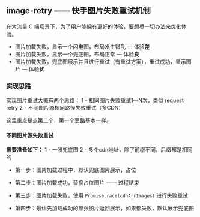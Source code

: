 ## image-retry —— 快手图片失败重试机制

在大流量 C 端场景下，为了用户能拥有更好的体验，要想尽一切办法来优化体验。

 - 图片加载失败，显示一个闪电图，布局发生错乱 — 体验**差**
 - 图片加载失败，显示一个兜底图，布局正常 — 体验**良**
 - 图片加载失败，兜底图展示并且进行重试（有重试方案），重试成功，显示图片 — 体验**优**

 ### 实现思路

实现图片重试大概有两个思路：
  1 - 相同图片失败重试1～N次，类似 request retry
  2 - 不同图片源相同路径失败重试（多CDN）

这里重点是点第二个，第一个思路基本一样。

#### 不同图片源失败重试

**需要准备如下：**
 1 - 一张兜底图
 2 - 多个cdn地址，除了前缀不同，后缀都是相同的

  - 第一步：图片加载过程中，默认兜底图片展示，占位

  - 第二步：图片加载成功，替换占位图片 —— 过程结束

  - 第三步：图片加载失败，使用 `Promise.race(cdnArrImages)` 进行失败重试

  - 第四步：最优先加载成功的那张图片返回展示，如果都失败，默认展示兜底图

